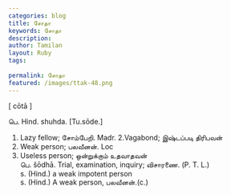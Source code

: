```yaml
---
categories: blog
title: சோதா
keywords: சோதா
description: 
author: Tamilan
layout: Ruby
tags: 
 
permalink: சோதா
featured: /images/ttak-48.png
---
```

  
[ cōtā ]  
  
பெ. Hind. shuhda. [Tu.sōde.]  
1. Lazy fellow; சோம்பேறி. Madr. 2.Vagabond; இஷ்டப்படி திரிபவன்  
3. Weak person; பலவீனன். Loc  
4. Useless person; ஒன்றுக்கும் உதவாதவன்  
பெ. šōdhā. Trial, examination, inquiry; விசாரணை. (P. T. L.)  
s. (Hind.) a weak impotent person  
s. (Hind.) A weak person, பலவீனன்.(c.)